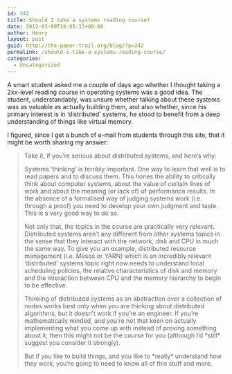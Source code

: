 ```yaml
---
id: 342
title: Should I take a systems reading course?
date: 2012-03-09T18:05:13+00:00
author: Henry
layout: post
guid: http://the-paper-trail.org/blog/?p=342
permalink: /should-i-take-a-systems-reading-course/
categories:
  - Uncategorized
---
```

A smart student asked me a couple of days ago whether I thought taking a 2xx-level reading course in operating systems was a good idea. The student, understandably, was unsure whether talking about these systems was as valuable as actually building them, and also whether, since his primary interest is in &#8216;distributed&#8217; systems, he stood to benefit from a deep understanding of things like virtual memory. 

<!--more-->

I figured, since I get a bunch of e-mail from students through this site, that it might be worth sharing my answer:

> Take it, if you&#8217;re serious about distributed systems, and here&#8217;s why:
> 
> Systems &#8216;thinking&#8217; is terribly important. One way to learn that well is to read papers and to discuss them. This hones the ability to critically think about computer systems, about the value of certain lines of work and about the meaning (or lack of) of performance results. In the absence of a formalised way of judging systems work (i.e. through a proof) you need to develop your own judgment and taste. This is a very good way to do so.
> 
> Not only that, the topics in the course are practically very relevant. Distributed systems aren&#8217;t any different from other systems topics in the sense that they interact with the network, disk and CPU in much the same way. To give you an example, distributed resource management (i.e. Mesos or YARN) which is an incredibly relevant &#8216;distributed&#8217; systems topic right now needs to understand local scheduling policies, the relative characteristics of disk and memory and the interaction between CPU and the memory hierarchy to begin to be effective.
> 
> Thinking of distributed systems as an abstraction over a collection of nodes works best only when you are thinking about distributed algorithms, but it doesn&#8217;t work if you&#8217;re an engineer. If you&#8217;re mathematically minded, and you&#8217;re not that keen on actually implementing what you come up with instead of proving something about it, then this might not be the course for you (although I&#8217;d \*still\* suggest you consider it strongly).
> 
> But if you like to build things, and you like to \*really\* understand how they work, you&#8217;re going to need to know all of this stuff and more.